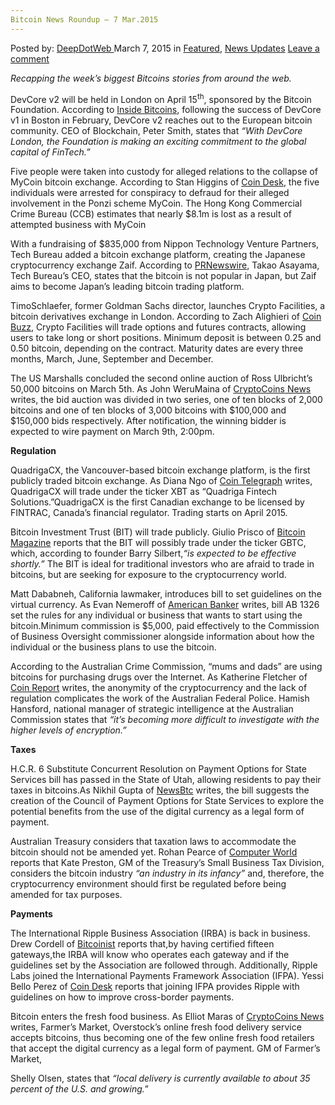 ```yaml
---
Bitcoin News Roundup – 7 Mar.2015
---
```

<article class="post-listing post-9396 post type-post status-publish format-standard has-post-thumbnail hentry category-deepdot-news category-news-updates tag-bitcoin tag-mar2015 tag-news tag-roundup">
    <div class="post-inner">
    <p class="post-meta">
    <span>Posted by: <a href="https://www.deepdotweb.com/author/admin/" title="">DeepDotWeb </a></span>
    <span>March 7, 2015</span>
    <span>in <a href="https://www.deepdotweb.com/category/deepdot-news/" rel="category tag">Featured</a>, <a href="https://www.deepdotweb.com/category/news-updates/" rel="category tag">News Updates</a></span>
    <span><a href="https://www.deepdotweb.com/2015/03/07/bitcoin-news-roundup-7-mar-2015/#respond">Leave a comment</a></span>
    </p>
    <div class="clear"></div>
    <div class="entry">
    <p><em>Recapping the week&#8217;s biggest Bitcoins stories from around the web. </em></p>
    <p>DevCore v2 will be held in London on April 15<sup>th</sup>, sponsored by the Bitcoin Foundation. According to <a href="http://insidebitcoins.com/news/bitcoin-briefs-devcore-london-set-for-april-15th/30439">Inside Bitcoins</a>, following the success of DevCore v1 in Boston in February, DevCore v2 reaches out to the European bitcoin community. CEO of Blockchain, Peter Smith, states that <em>“With DevCore London, the Foundation is making an exciting commitment to the global capital of FinTech.”</em></p>
    <p>Five people were taken into custody for alleged relations to the collapse of MyCoin bitcoin exchange. According to Stan Higgins of <a href="http://www.coindesk.com/police-arrest-mycoin-bitcoin-exchange/">Coin Desk</a>, the five individuals were arrested for conspiracy to defraud for their alleged involvement in the Ponzi scheme MyCoin. The Hong Kong Commercial Crime Bureau (CCB) estimates that nearly $8.1m is lost as a result of attempted business with MyCoin</p>
    <p>With a fundraising of $835,000 from Nippon Technology Venture Partners, Tech Bureau added a bitcoin exchange platform, creating the Japanese cryptocurrency exchange Zaif. According to <a href="http://www.prnewswire.com/news-releases/tech-bureau-inc-raises-835000-launches-major-bitcoin-exchange-in-japan-300045280.html">PRNewswire</a>, Takao Asayama, Tech Bureau&#8217;s CEO, states that the bitcoin is not popular in Japan, but Zaif aims to become Japan’s leading bitcoin trading platform.</p>
    <p>TimoSchlaefer, former Goldman Sachs director, launches Crypto Facilities, a bitcoin derivatives exchange in London. According to Zach Alighieri of <a href="http://www.coinbuzz.com/2015/02/27/crypto-facilities-lets-trade-bitcoin-options/">Coin Buzz</a>, Crypto Facilities will trade options and futures contracts, allowing users to take long or short positions. Minimum deposit is between 0.25 and 0.50 bitcoin, depending on the contract. Maturity dates are every three months, March, June, September and December.</p>
    <p>The US Marshalls concluded the second online auction of Ross Ulbricht’s 50,000 bitcoins on March 5th. As John WeruMaina of <a href="https://www.cryptocoinsnews.com/us-marshals-conclude-online-bitcoin-auction-ross-ulbrichts-bitcoins/">CryptoCoins News </a>writes, the bid auction was divided in two series, one of ten blocks of 2,000 bitcoins and one of ten blocks of 3,000 bitcoins with $100,000 and $150,000 bids respectively. After notification, the winning bidder is expected to wire payment on March 9th, 2:00pm.</p>
    <p><strong>Regulation</strong></p>
    <p>QuadrigaCX, the Vancouver-based bitcoin exchange platform, is the first publicly traded bitcoin exchange. As Diana Ngo of <a href="http://cointelegraph.com/news/113609/quadrigacx-to-become-worlds-first-publicly-traded-bitcoin-exchange">Coin Telegraph</a> writes, QuadrigaCX will trade under the ticker XBT as “Quadriga Fintech Solutions.”QuadrigaCX is the first Canadian exchange to be licensed by FINTRAC, Canada’s financial regulator. Trading starts on April 2015.</p>
    <p>Bitcoin Investment Trust (BIT) will trade publicly. Giulio Prisco of <a href="https://bitcoinmagazine.com/19452/bitcoin-investment-trust-becomes-first-publicly-traded-bitcoin-fund/">Bitcoin Magazine</a> reports that the BIT will possibly trade under the ticker GBTC, which, according to founder Barry Silbert,<em>“is expected to be effective shortly.” </em>The BIT is ideal for traditional investors who are afraid to trade in bitcoins, but are seeking for exposure to the cryptocurrency world.</p>
    <p>Matt Dababneh, California lawmaker, introduces bill to set guidelines on the virtual currency. As Evan Nemeroff of <a href="http://www.americanbanker.com/news/bank-technology/california-considers-bill-setting-virtual-currency-guidelines-1073083-1.html">American Banker</a> writes, bill AB 1326 set the rules for any individual or business that wants to start using the bitcoin.Minimum commission is $5,000, paid effectively to the Commission of Business Oversight commissioner alongside information about how the individual or the business plans to use the bitcoin.</p>
    <p>According to the Australian Crime Commission, “mums and dads” are using bitcoins for purchasing drugs over the Internet. As Katherine Fletcher of <a href="https://coinreport.net/australian-senate-committee-continues-inquiry-digital-currencies/">Coin Report</a> writes, the anonymity of the cryptocurrency and the lack of regulation complicates the work of the Australian Federal Police. Hamish Hansford, national manager of strategic intelligence at the Australian Commission states that <em>“it’s becoming more difficult to investigate with the higher levels of encryption.”</em></p>
    <p><strong>Taxes</strong></p>
    <p>H.C.R. 6 Substitute Concurrent Resolution on Payment Options for State Services bill has passed in the State of Utah, allowing residents to pay their taxes in bitcoins.As Nikhil Gupta of <a href="http://www.newsbtc.com/2015/03/04/utah-successfully-passes-bitcoin-bill/">NewsBtc</a> writes, the bill suggests the creation of the Council of Payment Options for State Services to explore the potential benefits from the use of the digital currency as a legal form of payment.</p>
    <p>Australian Treasury considers that taxation laws to accommodate the bitcoin should not be amended yet. Rohan Pearce of <a href="http://www.computerworld.com.au/article/569548/too-soon-change-tax-treatment-bitcoin-treasury-says/">Computer World</a> reports that Kate Preston, GM of the Treasury&#8217;s Small Business Tax Division, considers the bitcoin industry <em>“an industry in its infancy”</em> and, therefore, the cryptocurrency environment should first be regulated before being amended for tax purposes.</p>
    <p><strong>Payments</strong></p>
    <p>The International Ripple Business Association (IRBA) is back in business. Drew Cordell of <a href="http://bitcoinist.net/international-ripple-business-association-reopens/">Bitcoinist</a> reports that,by having certified fifteen gateways,the IRBA will know who operates each gateway and if the guidelines set by the Association are followed through. Additionally, Ripple Labs joined the International Payments Framework Association (IFPA). Yessi Bello Perez of <a href="http://www.coindesk.com/ripple-labs-joins-cross-border-payments-association/">Coin Desk</a> reports that joining IFPA provides Ripple with guidelines on how to improve cross-border payments.</p>
    <p>Bitcoin enters the fresh food business. As Elliot Maras of <a href="https://www.cryptocoinsnews.com/overstock-coms-farmers-market-adds-home-delivery-fresh-food-accepts-bitcoin/">CryptoCoins News</a> writes, Farmer’s Market, Overstock’s online fresh food delivery service accepts bitcoins, thus becoming one of the few online fresh food retailers that accept the digital currency as a legal form of payment. GM of Farmer’s Market,</p>
    <p>Shelly Olsen, states that <em>“local delivery is currently available to about 35 percent of the U.S. and growing.</em>”</p>
    </div>
    <span style="display:none"><a href="https://www.deepdotweb.com/tag/bitcoin/" rel="tag">bitcoin</a> <a href="https://www.deepdotweb.com/tag/mar2015/" rel="tag">mar2015</a> <a href="https://www.deepdotweb.com/tag/news/" rel="tag">news</a> <a href="https://www.deepdotweb.com/tag/roundup/" rel="tag">roundup</a></span> <span style="display:none" class="updated">2015-03-07</span>
    <div style="display:none" class="vcard author" itemprop="author" itemscope itemtype="http://schema.org/Person"><strong class="fn" itemprop="name"><a href="https://www.deepdotweb.com/author/admin/" title="Posts by DeepDotWeb" rel="author">DeepDotWeb</a></strong></div>
    </div>
</article>

